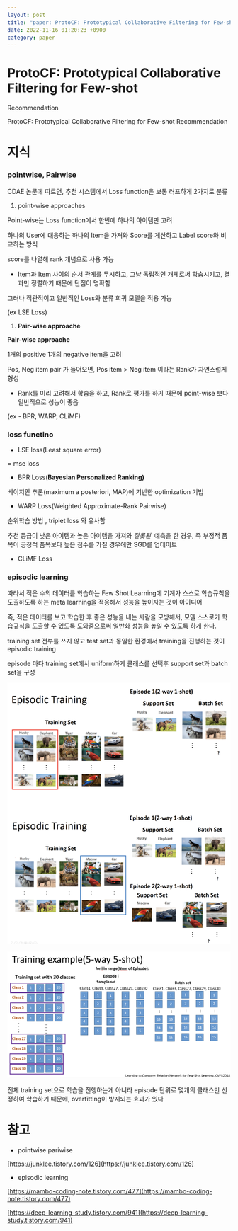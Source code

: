 ```yaml
---
layout: post
title: "paper: ProtoCF: Prototypical Collaborative Filtering for Few-shot  Recommendation"
date: 2022-11-16 01:20:23 +0900
category: paper
---
```



# ProtoCF: Prototypical Collaborative Filtering for Few-shot
Recommendation

ProtoCF: Prototypical Collaborative Filtering for Few-shot
Recommendation

# 지식

### pointwise, Pairwise

CDAE 논문에 따르면, 추천 시스템에서 Loss function은 보통 러프하게 2가지로 분류

1. point-wise approaches

Point-wise는 Loss function에서 한번에 하나의 아이템만 고려

하나의 User에 대응하는 하나의 Item을 가져와 Score를 계산하고 Label score와 비교하는 방식

score를 나열해 rank 개념으로 사용 가능 

- Item과 Item 사이의 순서 관계를 무시하고, 그냥 독립적인 개체로써 학습시키고, 결과만 정렬하기 때문에 단점이 명확함

그러나 직관적이고 일반적인 Loss와 분류 회귀 모델을 적용 가능 

(ex LSE Loss)

1. **Pair-wise approache**

**Pair-wise approache**

1개의 positive 1개의 negative item을 고려 

Pos, Neg item pair 가 들어오면, Pos item > Neg item 이라는 Rank가 자연스럽게 형성

- Rank를 미리 고려해서 학습을 하고, Rank로 평가를 하기 때문에 point-wise 보다 일반적으로 성능이 좋음

(ex - BPR, WARP, CLiMF)

### loss functino

- LSE loss(Least square error)

= mse loss

- BPR Loss(****Bayesian Personalized Ranking)****

베이지안 추론(maximum a posteriori, MAP)에 기반한 optimization 기법

- WARP Loss(Weighted Approximate-Rank Pairwise)

순위학습 방법 , triplet loss 와 유사함 

추천 등급이 낮은 아이템과 높은 아이템을 가져와 *잘못된*  예측을 한 경우, 즉 부정적 품목이 긍정적 품목보다 높은 점수를 가질 경우에만 SGD를 업데이트

- CLiMF Loss

### episodic learning

따라서 적은 수의 데이터를 학습하는 Few Shot Learning에 기계가 스스로 학습규칙을 도출하도록 하는 meta learning을 적용해서 성능을 높이자는 것이 아이디어

즉, 적은 데이터를 보고 학습한 후 좋은 성능을 내는 사람을 모방해서, 모델 스스로가 학습규칙을 도출할 수 있도록 도와줌으로써 일반화 성능을 높일 수 있도록 하게 한다.

training set 전부를 쓰지 않고 test set과 동일한 환경에서 training을 진행하는 것이 episodic training

episode 마다 training set에서 uniform하게 클래스를 선택후 support set과 batch set을 구성

![f1](\img\2022\ProtoCF_Prototypical_Collaborative_Filtering_for_Few-shot\f1.png)

![f2](\img\2022\ProtoCF_Prototypical_Collaborative_Filtering_for_Few-shot\f2.png)



전체 training set으로 학습을 진행하는게 아니라 episode 단위로 몇개의 클래스만 선정하여 학습하기 때문에, overfitting이 방지되는 효과가 있다

# 참고

- pointwise pariwise

[https://junklee.tistory.com/126](https://junklee.tistory.com/126)

- episodic learning

[https://mambo-coding-note.tistory.com/477](https://mambo-coding-note.tistory.com/477)

[https://deep-learning-study.tistory.com/941](https://deep-learning-study.tistory.com/941)

